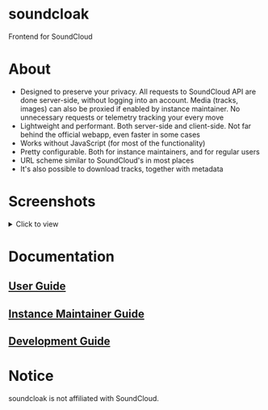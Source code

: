 # soundcloak
Frontend for SoundCloud

# About
- Designed to preserve your privacy. All requests to SoundCloud API are done server-side, without logging into an account. Media (tracks, images) can also be proxied if enabled by instance maintainer. No unnecessary requests or telemetry tracking your every move
- Lightweight and performant. Both server-side and client-side. Not far behind the official webapp, even faster in some cases
- Works without JavaScript (for most of the functionality)
- Pretty configurable. Both for instance maintainers, and for regular users
- URL scheme similar to SoundCloud's in most places
- It's also possible to download tracks, together with metadata

# Screenshots
<details>
<summary>Click to view</summary>

![Main page](docs/screenshots/1.png)
!["soundcloud" profile page. The description is expanded. GetWebProfiles is enabled in backend](docs/screenshots/2.png)
!["soundcloud/upload-your-first-track" track page. ShowAudio is enabled, Player is Restream and Streaming audio is "best" in frontend](docs/screenshots/3.png)
</details>

# Documentation
## [User Guide](docs/USER_GUIDE.md)
## [Instance Maintainer Guide](docs/INSTANCE_GUIDE.md)
## [Development Guide](docs/DEV_GUIDE.md)

# Notice
soundcloak is not affiliated with SoundCloud.